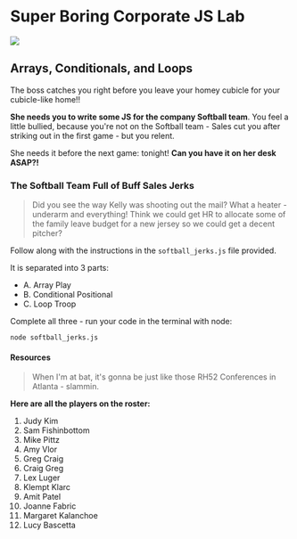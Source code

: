 # Super Boring Corporate JS Lab
![](assets/sbc_js.PNG)
## Arrays, Conditionals, and Loops

The boss catches you right before you leave your homey cubicle for your cubicle-like home!!

**She needs you to write some JS for the company Softball team**. You feel a little bullied, because you're not on the Softball team - Sales cut you after striking out in the first game - but you relent.

She needs it before the next game: tonight! **Can you have it on her desk ASAP?!**

### The Softball Team Full of Buff Sales Jerks 

> Did you see the way Kelly was shooting out the mail? What a heater - underarm and everything! Think we could get HR to allocate some of the family leave budget for a new jersey so we could get a decent pitcher? 

Follow along with the instructions in the `softball_jerks.js` file provided.

It is separated into 3 parts:

- A. Array Play
- B. Conditional Positional
- C. Loop Troop

Complete all three - run your code in the terminal with node:

`node softball_jerks.js`

#### Resources

> When I'm at bat, it's gonna be just like those RH52 Conferences in Atlanta - slammin.

**Here are all the players on the roster:**

1. Judy Kim
2. Sam Fishinbottom
3. Mike Pittz
4. Amy Vlor
5. Greg Craig
6. Craig Greg
7. Lex Luger
8. Klempt Klarc
9. Amit Patel
10. Joanne Fabric
11. Margaret Kalanchoe
12. Lucy Bascetta


